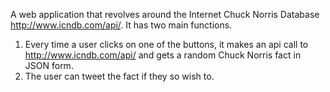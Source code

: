 A web application that revolves around the Internet Chuck Norris Database http://www.icndb.com/api/. 
It has two main functions. 
  1. Every time a user clicks on one of the buttons, it makes an api call to http://www.icndb.com/api/ and gets a random Chuck Norris fact in JSON form.
  2. The user can tweet the fact if they so wish to. 
